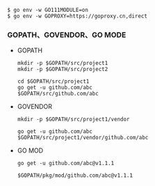 ```shell
$ go env -w GO111MODULE=on
$ go env -w GOPROXY=https://goproxy.cn,direct
```
### GOPATH、GOVENDOR、GO MODE
- GOPATH
  ```shell
  mkdir -p $GOPATH/src/project1
  mkdir -p $GOPATH/src/project2
  
  cd $GOPATH/src/project1
  go get -u github.com/abc
  $GOPATH/src/github.com/abc
  ```
- GOVENDOR
  ```shell
  mkdir -p $GOPATH/src/project1/vendor
    
  go get -u github.com/abc
  $GOPATH/src/project1/vendor/github.com/abc
  ```
- GO MOD
  ```shell
  go get -u github.com/abc@v1.1.1
  
  $GOPATH/pkg/mod/github.com/abc@v1.1.1
  ```